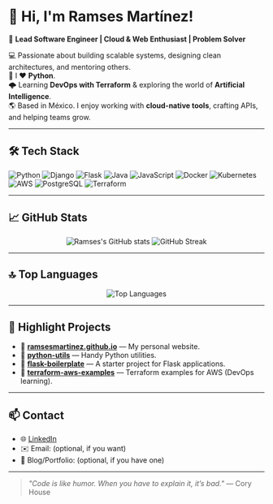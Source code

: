 # 👋 Hi, I'm Ramses Martínez!

🎯 **Lead Software Engineer | Cloud & Web Enthusiast | Problem Solver**

💻 Passionate about building scalable systems, designing clean architectures, and mentoring others.  
🐍 I ❤️ **Python**.  
🌩️ Learning **DevOps with Terraform** & exploring the world of **Artificial Intelligence**.  
🌎 Based in México. I enjoy working with **cloud-native tools**, crafting APIs, and helping teams grow.

---

## 🛠️ Tech Stack

![Python](https://img.shields.io/badge/Python-3776AB?style=flat&logo=python&logoColor=white)
![Django](https://img.shields.io/badge/Django-092E20?style=flat&logo=django&logoColor=white)
![Flask](https://img.shields.io/badge/Flask-000000?style=flat&logo=flask&logoColor=white)
![Java](https://img.shields.io/badge/Java-007396?style=flat&logo=java&logoColor=white)
![JavaScript](https://img.shields.io/badge/JavaScript-F7DF1E?style=flat&logo=javascript&logoColor=black)
![Docker](https://img.shields.io/badge/Docker-2496ED?style=flat&logo=docker&logoColor=white)
![Kubernetes](https://img.shields.io/badge/Kubernetes-326CE5?style=flat&logo=kubernetes&logoColor=white)
![AWS](https://img.shields.io/badge/AWS-232F3E?style=flat&logo=amazon-aws&logoColor=white)
![PostgreSQL](https://img.shields.io/badge/PostgreSQL-336791?style=flat&logo=postgresql&logoColor=white)
![Terraform](https://img.shields.io/badge/Terraform-623CE4?style=flat&logo=terraform&logoColor=white)

---

## 📈 GitHub Stats

<p align="center">
  <img src="https://github-readme-stats.vercel.app/api?username=RamsesMartinez&show_icons=true&theme=tokyonight" alt="Ramses's GitHub stats"/>
  <img src="https://github-readme-streak-stats.herokuapp.com?user=RamsesMartinez&theme=tokyonight&hide_border=true" alt="GitHub Streak"/>
</p>

---

## 🔝 Top Languages

<p align="center">
  <img src="https://github-readme-stats.vercel.app/api/top-langs/?username=RamsesMartinez&layout=compact&theme=tokyonight&hide=css,html" alt="Top Languages"/>
</p>

---

## 🌟 Highlight Projects

- 🔗 [**ramsesmartinez.github.io**](https://github.com/RamsesMartinez/ramsesmartinez.github.io) — My personal website.
- 🔗 [**python-utils**](https://github.com/RamsesMartinez/python-utils) — Handy Python utilities.
- 🔗 [**flask-boilerplate**](https://github.com/RamsesMartinez/flask-boilerplate) — A starter project for Flask applications.
- 🔗 [**terraform-aws-examples**](https://github.com/RamsesMartinez/terraform-aws-examples) — Terraform examples for AWS (DevOps learning).

---

## 📫 Contact

- 🌐 [LinkedIn](https://www.linkedin.com/in/ramsesmartinez/)
- ✉️ Email: (optional, if you want)
- 📝 Blog/Portfolio: (optional, if you have one)

---

> _"Code is like humor. When you have to explain it, it’s bad."_ — Cory House
